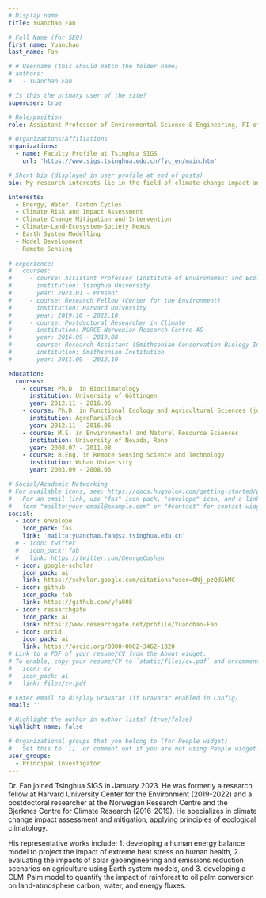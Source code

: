 ```yaml
---
# Display name
title: Yuanchao Fan

# Full Name (for SEO)
first_name: Yuanchao
last_name: Fan

# # Username (this should match the folder name)
# authors:
#   - Yuanchao Fan

# Is this the primary user of the site?
superuser: true

# Role/position
role: Assistant Professor of Environmental Science & Engineering, PI of i-Ecoclimatology Lab

# Organizations/Affiliations
organizations:
  - name: Faculty Profile at Tsinghua SIGS
    url: 'https://www.sigs.tsinghua.edu.cn/fyc_en/main.htm'

# Short bio (displayed in user profile at end of posts)
bio: My research interests lie in the field of climate change impact and climate mitigation. Focusing on issues in the Climate-Land-Ecosystem-Society nexus, I take an interdisciplinary approach to assessing the impact of climate change and climate intervention (including solar geoengineering) on agriculture, ecosystem, and human livability, as well as the feedback of land cover change to climate, to provide decision support for addressing climate change and building a carbon neutral society.

interests:
  - Energy, Water, Carbon Cycles
  - Climate Risk and Impact Assessment 
  - Climate Change Mitigation and Intervention
  - Climate-Land-Ecosystem-Society Nexus
  - Earth System Modelling 
  - Model Development
  - Remote Sensing
  
# experience:
#   courses:
#     - course: Assistant Professor (Institute of Environement and Ecology)
#       institution: Tsinghua University
#       year: 2023.01 - Present
#     - course: Research Fellow (Center for the Environment)
#       institution: Harvard University
#       year: 2019.10 - 2022.10
#     - course: Postdoctoral Researcher in Climate
#       institution: NORCE Norwegian Research Centre AS
#       year: 2016.09 - 2019.08
#     - course: Research Assistant (Smithsonian Conservation Biology Institute)
#       institution: Smithsonian Institution
#       year: 2011.09 - 2012.10

education:
  courses:
    - course: Ph.D. in Bioclimatology
      institution: University of Göttingen
      year: 2012.11 - 2016.06
    - course: Ph.D. in Functional Ecology and Agricultural Sciences (joint degree)
      institution: AgroParisTech
      year: 2012.11 - 2016.06
    - course: M.S. in Environmental and Natural Resource Sciences
      institution: University of Nevada, Reno
      year: 2008.07 - 2011.08
    - course: B.Eng. in Remote Sensing Science and Technology
      institution: Wuhan University
      year: 2003.09 - 2008.06

# Social/Academic Networking
# For available icons, see: https://docs.hugoblox.com/getting-started/page-builder/#icons
#   For an email link, use "fas" icon pack, "envelope" icon, and a link in the
#   form "mailto:your-email@example.com" or "#contact" for contact widget.
social:
  - icon: envelope
    icon_pack: fas
    link: 'mailto:yuanchao.fan@sz.tsinghua.edu.cn'
  # - icon: twitter
  #   icon_pack: fab
  #   link: https://twitter.com/GeorgeCushen
  - icon: google-scholar
    icon_pack: ai
    link: https://scholar.google.com/citations?user=0Nj_pzQdGbMC
  - icon: github
    icon_pack: fab
    link: https://github.com/yfa008
  - icon: researchgate
    icon_pack: ai
    link: https://www.researchgate.net/profile/Yuanchao-Fan
  - icon: orcid
    icon_pack: ai
    link: https://orcid.org/0000-0002-3462-1820
# Link to a PDF of your resume/CV from the About widget.
# To enable, copy your resume/CV to `static/files/cv.pdf` and uncomment the lines below.
# - icon: cv
#   icon_pack: ai
#   link: files/cv.pdf

# Enter email to display Gravatar (if Gravatar enabled in Config)
email: ''

# Highlight the author in author lists? (true/false)
highlight_name: false

# Organizational groups that you belong to (for People widget)
#   Set this to `[]` or comment out if you are not using People widget.
user_groups:
  - Principal Investigator
---
```


Dr. Fan joined Tsinghua SIGS in January 2023. He was formerly a research fellow at Harvard University Center for the Environment (2019-2022) and a postdoctoral researcher at the Norwegian Research Centre and the Bjerknes Centre for Climate Research (2016-2019). He specializes in climate change impact assessment and mitigation, applying principles of ecological climatology. 

His representative works include: 1. developing a human energy balance model to project the impact of extreme heat stress on human health, 2. evaluating the impacts of solar geoengineering and emissions reduction scenarios on agriculture using Earth system models, and 3. developing a CLM-Palm model to quantify the impact of rainforest to oil palm conversion on land-atmosphere carbon, water, and energy fluxes.
